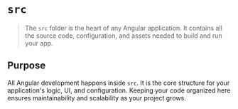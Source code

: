 # `src`

> The `src` folder is the heart of any Angular application. It contains all the source code, configuration, and assets needed to build and run your app.


## Purpose

All Angular development happens inside `src`. It is the core structure for your application's logic, UI, and configuration. Keeping your code organized here ensures maintainability and scalability as your project grows.

